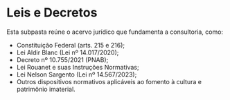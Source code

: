 # Leis e Decretos

Esta subpasta reúne o acervo jurídico que fundamenta a consultoria, como:

- Constituição Federal (arts. 215 e 216);
- Lei Aldir Blanc (Lei nº 14.017/2020);
- Decreto nº 10.755/2021 (PNAB);
- Lei Rouanet e suas Instruções Normativas;
- Lei Nelson Sargento (Lei nº 14.567/2023);
- Outros dispositivos normativos aplicáveis ao fomento à cultura e patrimônio imaterial.

